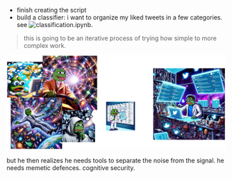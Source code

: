 - finish creating the script 
- build a classifier: i want to organize my liked tweets in a few categories. see ![classification.ipynb](./classification.ipynb). 
> this is going to be an iterative process of trying how simple to more complex work.

![a story in 4 parts](./for_cherished_client.png)

but he then realizes he needs tools to separate the noise from the signal. he needs memetic defences. cognitive security. 
